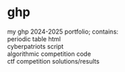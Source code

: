 # ghp
my ghp 2024-2025 portfolio; contains: <br>
periodic table html <br>
cyberpatriots script <br>
algorithmic competition code <br>
ctf competition solutions/results

